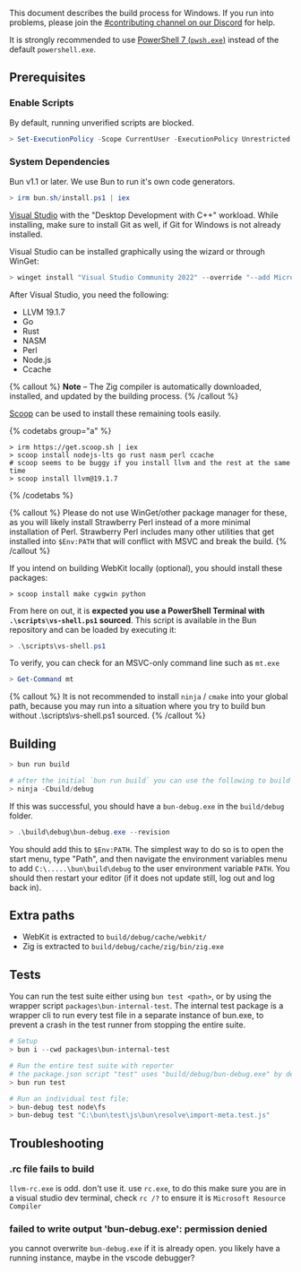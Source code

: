 This document describes the build process for Windows. If you run into problems, please join the [#contributing channel on our Discord](http://bun.sh/discord) for help.

It is strongly recommended to use [PowerShell 7 (`pwsh.exe`)](https://learn.microsoft.com/en-us/powershell/scripting/install/installing-powershell-on-windows?view=powershell-7.4) instead of the default `powershell.exe`.

## Prerequisites

<!--
{% details summary="Extra notes for Bun Core Team Members" %}

Here are the extra steps I ran on my fresh windows machine (some of these are a little opiniated)

- Change user to a local account (set username to `window` and 'bun!')
- Set Windows Terminal as default terminal
- Install latest version of Powershell
- Display scale to 100%
- Remove McAfee and enable Windows Defender (default antivirus, does not nag you)
- Install Software
  - OpenSSH server (run these in an elevated terminal)
    - `Add-WindowsCapability -Online -Name OpenSSH.Client~~~~0.0.1.0`
    - `Add-WindowsCapability -Online -Name OpenSSH.Server~~~~0.0.1.0`
    - `Start-Service sshd`
    - `Set-Service -Name sshd -StartupType 'Automatic'`
    - `New-ItemProperty -Path "HKLM:\SOFTWARE\OpenSSH" -Name DefaultShell -Value "C:\Program Files\PowerShell\7\pwsh.exe" -PropertyType String -Force`
    - Configure in `C:\ProgramData\ssh`
    - Add ssh keys (in ProgramData because it is an admin account)
  - Tailscale (login with GitHub so it joins the team tailnet)
  - Visual Studio Code
- Configure `git`
  - `git config user.name "your name"`
  - `git config user.email "your@email"`
- Disable sleep mode and the lid switch by going to "Power Options" and configuring everything there.

I recommend using VSCode through SSH instead of Tunnels or the Tailscale extension, it seems to be more reliable.

{% /details %} -->

### Enable Scripts

By default, running unverified scripts are blocked.

```ps1
> Set-ExecutionPolicy -Scope CurrentUser -ExecutionPolicy Unrestricted
```

### System Dependencies

Bun v1.1 or later. We use Bun to run it's own code generators.

```ps1
> irm bun.sh/install.ps1 | iex
```

[Visual Studio](https://visualstudio.microsoft.com) with the "Desktop Development with C++" workload. While installing, make sure to install Git as well, if Git for Windows is not already installed.

Visual Studio can be installed graphically using the wizard or through WinGet:

```ps1
> winget install "Visual Studio Community 2022" --override "--add Microsoft.VisualStudio.Workload.NativeDesktop Microsoft.VisualStudio.Component.Git " -s msstore
```

After Visual Studio, you need the following:

- LLVM 19.1.7
- Go
- Rust
- NASM
- Perl
- Node.js
- Ccache

{% callout %}
**Note** – The Zig compiler is automatically downloaded, installed, and updated by the building process.
{% /callout %}

[Scoop](https://scoop.sh) can be used to install these remaining tools easily.

{% codetabs group="a" %}

```ps1#Scoop
> irm https://get.scoop.sh | iex
> scoop install nodejs-lts go rust nasm perl ccache
# scoop seems to be buggy if you install llvm and the rest at the same time
> scoop install llvm@19.1.7
```

{% /codetabs %}

{% callout %}
Please do not use WinGet/other package manager for these, as you will likely install Strawberry Perl instead of a more minimal installation of Perl. Strawberry Perl includes many other utilities that get installed into `$Env:PATH` that will conflict with MSVC and break the build.
{% /callout %}

If you intend on building WebKit locally (optional), you should install these packages:

```ps1#Scoop
> scoop install make cygwin python
```

From here on out, it is **expected you use a PowerShell Terminal with `.\scripts\vs-shell.ps1` sourced**. This script is available in the Bun repository and can be loaded by executing it:

```ps1
> .\scripts\vs-shell.ps1
```

To verify, you can check for an MSVC-only command line such as `mt.exe`

```ps1
> Get-Command mt
```

{% callout %}
It is not recommended to install `ninja` / `cmake` into your global path, because you may run into a situation where you try to build bun without .\scripts\vs-shell.ps1 sourced.
{% /callout %}

## Building

```ps1
> bun run build

# after the initial `bun run build` you can use the following to build
> ninja -Cbuild/debug
```

If this was successful, you should have a `bun-debug.exe` in the `build/debug` folder.

```ps1
> .\build\debug\bun-debug.exe --revision
```

You should add this to `$Env:PATH`. The simplest way to do so is to open the start menu, type "Path", and then navigate the environment variables menu to add `C:\.....\bun\build\debug` to the user environment variable `PATH`. You should then restart your editor (if it does not update still, log out and log back in).

## Extra paths

- WebKit is extracted to `build/debug/cache/webkit/`
- Zig is extracted to `build/debug/cache/zig/bin/zig.exe`

## Tests

You can run the test suite either using `bun test <path>`, or by using the wrapper script `packages\bun-internal-test`. The internal test package is a wrapper cli to run every test file in a separate instance of bun.exe, to prevent a crash in the test runner from stopping the entire suite.

```ps1
# Setup
> bun i --cwd packages\bun-internal-test

# Run the entire test suite with reporter
# the package.json script "test" uses "build/debug/bun-debug.exe" by default
> bun run test

# Run an individual test file:
> bun-debug test node\fs
> bun-debug test "C:\bun\test\js\bun\resolve\import-meta.test.js"
```

## Troubleshooting

### .rc file fails to build

`llvm-rc.exe` is odd. don't use it. use `rc.exe`, to do this make sure you are in a visual studio dev terminal, check `rc /?` to ensure it is `Microsoft Resource Compiler`

### failed to write output 'bun-debug.exe': permission denied

you cannot overwrite `bun-debug.exe` if it is already open. you likely have a running instance, maybe in the vscode debugger?
